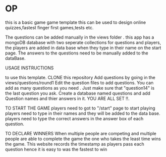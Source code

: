 # OP

this is  a basic game game template this can be used to design online quizzes,fastest finger first games,tests etc.


 The questions can be added manually in the views folder . 
this app has a mongoDB database with two seperate collections for questions and players, the players are added in data base when they type in their name on the start page. The answers to the questions need to be  manually added to the dataBase.


USAGE INSTRUCTIONS 

to use this template.
 CLONE this repository 
 Add questions by going in the views/questions/round1 
 Edit the question files to add questions. You can add as many questions as you need . Just make sure that "question14" is the last question you ask.
 Create a database  named questions and add Question names and thier answers in it.
 YOU ARE ALL SET !!.



TO START THE GAME
players need to got to "/start" page to start playing 
players need to type in their names and they will be added to the data base.
players need to type the correct answers in the answer box of each question.


TO DECLARE WINNERS 
When multiple people are competing and multiple people are able to complete the game the one who takes the least time wins the game. 
This website records the timestamp as players pass each question hence it is easy to was the fastest to win


